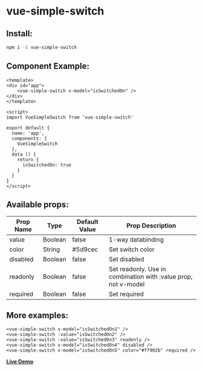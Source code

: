# vue-simple-switch

## Install:
``` bash
npm i -S vue-simple-switch
```

## Component Example:
``` vue
<template>
<div id="app">
    <vue-simple-switch v-model="isSwitchedOn" />
</div>
</template>

<script>
import VueSimpleSwitch from 'vue-simple-switch'

export default {
  name: 'app',
  components: {
    VueSimpleSwitch
  },
  data () {
    return {
      isSwitchedOn: true
    }
  }
}
</script>
```

## Available props:
Prop Name | Type | Default Value | Prop Description
-- | -- | -- | --
value | Boolean | false | 1-way databinding
color | String | #5d9cec | Set switch color
disabled | Boolean | false | Set disabled
readonly | Boolean | false | Set readonly. Use in combination with :value prop, not v-model
required | Boolean | false | Set required

## More examples:
``` vue
<vue-simple-switch v-model="isSwitchedOn1" />
<vue-simple-switch :value="isSwitchedOn2" />
<vue-simple-switch :value="isSwitchedOn3" readonly />
<vue-simple-switch v-model="isSwitchedOn4" disabled />
<vue-simple-switch v-model="isSwitchedOn5" color="#ff902b" required />
```
**[Live Demo](https://operkh.github.io/vue-simple-switch/)**
